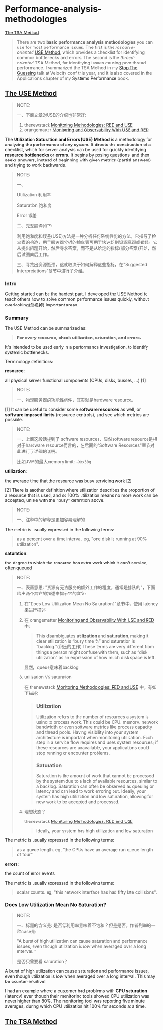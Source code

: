 # Performance-analysis-methodologies

[The TSA Method](https://www.brendangregg.com/tsamethod.html) 

> There are two **basic performance analysis methodologies** you can use for most performance issues. The first is the *resource-oriented* [USE Method](https://www.brendangregg.com/usemethod.html), which provides a checklist for identifying common bottlenecks and errors. The second is the *thread-oriented* TSA Method, for identifying issues causing poor thread performance. I summarized the TSA Method in my [Stop The Guessing](http://www.slideshare.net/brendangregg/velocity-stoptheguessing2013) talk at Velocity conf this year, and it is also covered in the Applications chapter of my [Systems Performance](https://www.brendangregg.com/sysperfbook.html) book.

## [The USE Method](https://www.brendangregg.com/usemethod.html)

> NOTE:
> 
> 一、下面文章对USE的介绍也非常好:
> 
> 1. thenewstack [Monitoring Methodologies: RED and USE](https://thenewstack.io/monitoring-methodologies-red-and-use/)
> 2. orangematter [Monitoring and Observability With USE and RED](https://orangematter.solarwinds.com/2017/10/05/monitoring-and-observability-with-use-and-red/)

The **Utilization Saturation and Errors (USE) Method** is a methodology for analyzing the performance of any system. It directs the construction of a checklist, which for server analysis can be used for quickly identifying **resource bottlenecks** or **errors**. It begins by posing questions, and then seeks answers, instead of beginning with given metrics (partial answers) and trying to work backwards.

> NOTE:
> 
> 一、
> 
> Utilization 利用率
> 
> Saturation 饱和度
> 
> Error 误差
> 
> 二、完整翻译如下:
> 
> 利用饱和度和误差(USE)方法是一种分析任何系统性能的方法。它指导了检查表的构造，用于服务器分析的检查表可用于快速识别资源瓶颈或错误。它从提出问题开始，然后寻求答案，而不是从给定的指标(部分答案)开始，然后试图向后工作。
> 
> 三、寻找出资源瓶颈，这就取决于如何解释这些指标，在"Suggested Interpretations"章节中进行了介绍。

### Intro

Getting started can be the hardest part. I developed the USE Method to teach others how to solve common performance issues quickly, without overlooking(忽视掉) important areas.

### Summary

The USE Method can be summarized as:

> **For every resource, check utilization, saturation, and errors.**

It's intended to be used early in a performance investigation, to identify systemic bottlenecks.

Terminology definitions:

**resource**:

all physical server functional components (CPUs, disks, busses, ...) [1]

> NOTE:
> 
> 一、物理服务器的功能性组件，其实就是hardware resource。

[1] It can be useful to consider some **software resources** as well, or **software imposed limits** (resource controls), and see which metrics are possible.

> NOTE:
> 
> 一、上面这段话提到了 software resources，显然software resource是相对于hardware resource而言的，在后面的"Software Resources"章节对此进行了详细的说明。
> 
> 比如JVM的最大memory limit: `-Xmx30g`

**utilization**:

the average time that the resource was busy servicing work [2]

[2] There is another definition where utilization describes the proportion of a resource that is used, and so 100% utilization means no more work can be accepted, unlike with the "busy" definition above.

> NOTE:
> 
> 一、注释中的解释是更加容易理解的

The metric is usually expressed in the following terms:

> as a percent over a time interval. eg, "one disk is running at 90% utilization".

**saturation**:

the degree to which the resource has extra work which it can't service, often queued

> NOTE:
> 
> 一、表面意思: "资源有无法服务的额外工作的程度，通常是排队的"，下面给出两个其它的描述来揭示它的含义:
> 
> 1. 在"Does Low Utilization Mean No Saturation?"章节中，使用 latency 来进行描述
> 
> 2. 在 orangematter [Monitoring and Observability With USE and RED](https://orangematter.solarwinds.com/2017/10/05/monitoring-and-observability-with-use-and-red/) 中:
>    
>    > This disambiguates **utilization** and **saturation**, making it clear utilization is “busy time %” and saturation is “backlog.”(积压的工作) These terms are very different from things a person might confuse with them, such as “disk utilization” as an expression of how much disk space is left.
>    
>    显然，queue意味着backlog
> 
> 3. utilization VS saturation
>    
>    在 thenewstack [Monitoring Methodologies: RED and USE](https://thenewstack.io/monitoring-methodologies-red-and-use/) 中，有如下描述:
>    
>    > ### **Utilization**
>    > 
>    > Utilization refers to the number of resources a system is using to process work. This could be CPU, memory, network bandwidth or even software metrics like process capacity and thread pools. Having visibility into your system architecture is important when monitoring utilization. Each step in a service flow requires and uses system resources; if these resources are unavailable, your applications could stop running or encounter problems.
>    > 
>    > ### **Saturation**
>    > 
>    > Saturation is the amount of work that cannot be processed by the system due to a lack of available resources, similar to a backlog. Saturation can often be observed as queuing or latency and can lead to work erroring out. Ideally, your system has high utilization and low saturation, allowing for new work to be accepted and processed.
> 
> 4. 理想状态？
>    
>    thenewstack [Monitoring Methodologies: RED and USE](https://thenewstack.io/monitoring-methodologies-red-and-use/)
>    
>    > Ideally, your system has high utilization and low saturation

The metric is usually expressed in the following terms:

> as a queue length. eg, "the CPUs have an average run queue length of four".

**errors**:

the count of error events

The metric is usually expressed in the following terms:

> scalar counts. eg, "this network interface has had fifty late collisions".

### Does Low Utilization Mean No Saturation?

> NOTE:
> 
> 一、标题的含义是: 是否低利用率意味着不饱和？但是是否，作者列举的一种case是:
> 
> "A burst of high utilization can cause saturation and performance issues, even though utilization is *low* when averaged over a long interval. "
> 
> 是否只需要看 saturation？

A burst of high utilization can cause saturation and performance issues, even though utilization is *low* when averaged over a long interval. This may be counter-intuitive!

I had an example where a customer had problems with **CPU saturation** (latency) even though their monitoring tools showed CPU utilization was never higher than 80%. The monitoring tool was reporting five minute averages, during which CPU utilization hit 100% for seconds at a time.



## [The TSA Method](https://www.brendangregg.com/tsamethod.html)


